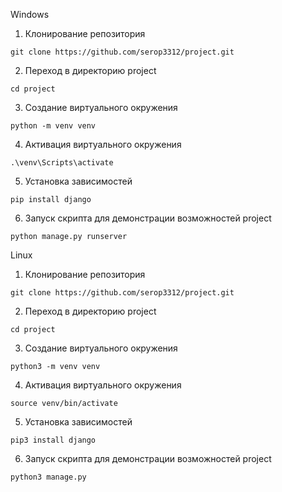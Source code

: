 Windows

1. Клонирование репозитория 

```git clone https://github.com/serop3312/project.git```

2. Переход в директорию project

```cd project```

3. Создание виртуального окружения

```python -m venv venv```

4. Активация виртуального окружения

```.\venv\Scripts\activate```

5. Установка зависимостей

```pip install django```

6. Запуск скрипта для демонстрации возможностей project

```python manage.py runserver```

 Linux

1. Клонирование репозитория 

```git clone https://github.com/serop3312/project.git```

2. Переход в директорию project

```cd project```

3. Создание виртуального окружения

```python3 -m venv venv```

4. Активация виртуального окружения

```source venv/bin/activate```

5. Установка зависимостей

```pip3 install django```

6. Запуск скрипта для демонстрации возможностей project

```python3 manage.py```
